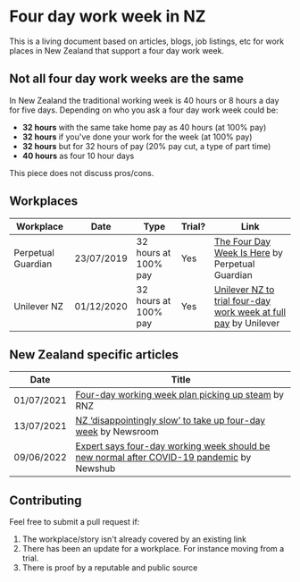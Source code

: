 # Four day work week in NZ
This is a living document based on articles, blogs, job listings, etc for work places in New Zealand that support a four day work week.

## Not all four day work weeks are the same
In New Zealand the traditional working week is 40 hours or 8 hours a day for five days. Depending on who you ask a four day work week could be:
- **32 hours** with the same take home pay as 40 hours (at 100% pay)
- **32 hours** if you've done your work for the week (at 100% pay)
- **32 hours** but for 32 hours of pay (20% pay cut, a type of part time)
- **40 hours** as four 10 hour days

This piece does not discuss pros/cons.

## Workplaces

|Workplace|Date|Type|Trial?|Link|
|--|--|--|--|--|
| Perpetual Guardian | 23/07/2019 | 32 hours at 100% pay | Yes | [The Four Day Week Is Here](https://www.perpetualguardian.co.nz/the-four-day-week-is-here/) by Perpetual Guardian |
| Unilever NZ | 01/12/2020 | 32 hours at 100% pay | Yes | [Unilever NZ to trial four-day work week at full pay](https://www.unilever.com.au/news/press-releases/2020/unilever-nz-to-trial-four-day-work-week-at-full-pay/) by Unilever |

## New Zealand specific articles

| Date | Title |
|-----|---|
|01/07/2021| [Four-day working week plan picking up steam](https://www.rnz.co.nz/national/programmes/sunday/audio/2018806342/four-day-working-week-plan-picking-up-steam) by RNZ |
|13/07/2021| [NZ ‘disappointingly slow’ to take up four-day week](https://www.newsroom.co.nz/disappointingly-slow-uptake-of-4-day-week) by Newsroom |
| 09/06/2022 | [Expert says four-day working week should be new normal after COVID-19 pandemic](https://www.newshub.co.nz/home/money/2022/06/expert-says-four-day-working-week-should-be-new-normal-after-covid-19-pandemic.html) by Newshub |

## Contributing
Feel free to submit a pull request if:  
1. The workplace/story isn't already covered by an existing link
2. There has been an update for a workplace. For instance moving from a trial. 
3. There is proof by a reputable and public source
